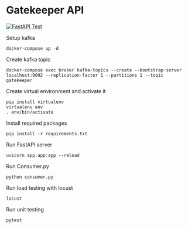 # Gatekeeper API

[![FastAPI Test](https://github.com/wikankun/gatekeeper-api/actions/workflows/fastapi.yml/badge.svg)](https://github.com/wikankun/gatekeeper-api/actions/workflows/fastapi.yml)

Setup kafka
```
docker-compose up -d
```

Create kafka topic
```
docker-compose exec broker kafka-topics --create --bootstrap-server localhost:9092 --replication-factor 1 --partitions 1 --topic gatekeeper
```

Create virtual environment and activate it
```
pip install virtualenv
virtualenv env
. env/bin/activate
```

Install required packages
```
pip install -r requirements.txt
```

Run FastAPI server
```
uvicorn app.app:app --reload
```

Run Consumer.py
```
python consumer.py
```

Run load testing with locust
```
locust
```

Run unit testing
```
pytest
```
